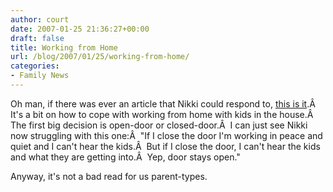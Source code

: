 ```yaml
---
author: court
date: 2007-01-25 21:36:27+00:00
draft: false
title: Working from Home
url: /blog/2007/01/25/working-from-home/
categories:
- Family News
---
```


Oh man, if there was ever an article that Nikki could respond to, [this is it](http://webworkerdaily.com/2007/01/18/how-to-manage-kids-in-the-home-office/).Â  It's a bit on how to cope with working from home with kids in the house.Â  The first big decision is open-door or closed-door.Â  I can just see Nikki now struggling with this one:Â  "If I close the door I'm working in peace and quiet and I can't hear the kids.Â  But if I close the door, I can't hear the kids and what they are getting into.Â  Yep, door stays open."

Anyway, it's not a bad read for us parent-types.
